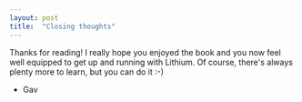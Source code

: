 ```yaml
---
layout: post
title:  "Closing thoughts"
---
```


Thanks for reading! I really hope you enjoyed the book and you now feel well equipped to get up and running with Lithium. Of course, there's always plenty more to learn, but you can do it :-)

- Gav